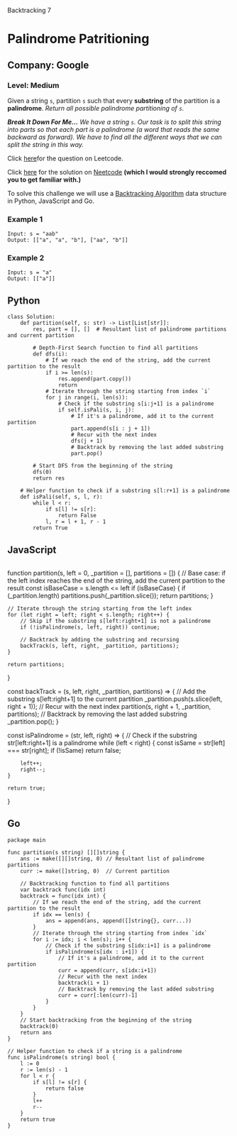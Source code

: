 Backtracking 7
# Palindrome Patritioning 
## Company: Google
### Level: Medium

Given a string `s`, partition `s` such that every **substring** of the partition is a **palindrome**. *Return all possible palindrome partitioning of `s`.*

***Break It Down For Me...***
*We have a string `s`.*
*Our task is to split this string into parts so that each part is a palindrome (a word that reads the same backward as forward).*
*We have to find all the different ways that we can split the string in this way.*

Click [here](https://leetcode.com/problems/palindrome-partitioning/description/)for the question on Leetcode.

Click [here](https://www.youtube.com/watch?v=3jvWodd7ht0) for the solution on [Neetcode](https://neetcode.io/) **(which I would strongly reccomed you to get familiar with.)**

To solve this challenge we will use a [Backtracking Algorithm](https://www.simplilearn.com/tutorials/data-structure-tutorial/backtracking-algorithm#:~:text=Backtracking%20is%20an%20algorithmic%20technique,meet%20them%20will%20be%20removed.) data structure in Python, JavaScript and Go.

### Example 1
```
Input: s = "aab"
Output: [["a", "a", "b"], ["aa", "b"]]
```

### Example 2
```
Input: s = "a"
Output: [["a"]]
```

## Python
```
class Solution:
    def partition(self, s: str) -> List[List[str]]:
        res, part = [], []  # Resultant list of palindrome partitions and current partition

        # Depth-First Search function to find all partitions
        def dfs(i):
            # If we reach the end of the string, add the current partition to the result
            if i >= len(s):
                res.append(part.copy())
                return
            # Iterate through the string starting from index `i`
            for j in range(i, len(s)):
                # Check if the substring s[i:j+1] is a palindrome
                if self.isPali(s, i, j):
                    # If it's a palindrome, add it to the current partition
                    part.append(s[i : j + 1])
                    # Recur with the next index
                    dfs(j + 1)
                    # Backtrack by removing the last added substring
                    part.pop()

        # Start DFS from the beginning of the string
        dfs(0)
        return res

    # Helper function to check if a substring s[l:r+1] is a palindrome
    def isPali(self, s, l, r):
        while l < r:
            if s[l] != s[r]:
                return False
            l, r = l + 1, r - 1
        return True
```

## JavaScript
```
```
function partition(s, left = 0, _partition = [], partitions = []) {
    // Base case: if the left index reaches the end of the string, add the current partition to the result
    const isBaseCase = s.length <= left
    if (isBaseCase) {
        if (_partition.length) partitions.push(_partition.slice());
        return partitions;
    }

    // Iterate through the string starting from the left index
    for (let right = left; right < s.length; right++) {
        // Skip if the substring s[left:right+1] is not a palindrome
        if (!isPalindrome(s, left, right)) continue;

        // Backtrack by adding the substring and recursing
        backTrack(s, left, right, _partition, partitions);
    }

    return partitions;
}

const backTrack = (s, left, right, _partition, partitions) => {
    // Add the substring s[left:right+1] to the current partition
    _partition.push(s.slice(left, right + 1));
    // Recur with the next index
    partition(s, right + 1, _partition, partitions);
    // Backtrack by removing the last added substring
    _partition.pop();
}

const isPalindrome = (str, left, right) => {
    // Check if the substring str[left:right+1] is a palindrome
    while (left < right) {
        const isSame = str[left] === str[right];
        if (!isSame) return false;

        left++;
        right--;
    }

    return true;
}

## Go
```
package main

func partition(s string) [][]string {
    ans := make([][]string, 0) // Resultant list of palindrome partitions
    curr := make([]string, 0)  // Current partition

    // Backtracking function to find all partitions
    var backtrack func(idx int)
    backtrack = func(idx int) {
        // If we reach the end of the string, add the current partition to the result
        if idx == len(s) {
            ans = append(ans, append([]string{}, curr...))
        }
        // Iterate through the string starting from index `idx`
        for i := idx; i < len(s); i++ {
            // Check if the substring s[idx:i+1] is a palindrome
            if isPalindrome(s[idx : i+1]) {
                // If it's a palindrome, add it to the current partition
                curr = append(curr, s[idx:i+1])
                // Recur with the next index
                backtrack(i + 1)
                // Backtrack by removing the last added substring
                curr = curr[:len(curr)-1]
            }
        }
    }
    // Start backtracking from the beginning of the string
    backtrack(0)
    return ans
}

// Helper function to check if a string is a palindrome
func isPalindrome(s string) bool {
    l := 0
    r := len(s) - 1
    for l < r {
        if s[l] != s[r] {
            return false
        }
        l++
        r--
    }
    return true
}
```